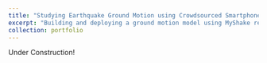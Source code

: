 ```yaml
---
title: "Studying Earthquake Ground Motion using Crowdsourced Smartphone Records"
excerpt: "Building and deploying a ground motion model using MyShake records 1<br/><img src='/images/500x300.png'>"
collection: portfolio
---
```


Under Construction!
